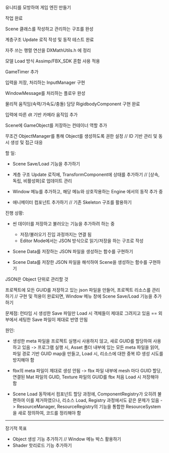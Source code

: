 유니티를 모방하여 게임 엔진 만들기



작업 완료

Scene 클래스를 작성하고 관리하는 구조를 완성

계층구조 Update 로직 작성 및 동작 테스트 완료

자주 쓰는 행렬 연산을 DXMathUtils.h 에 정리

모델 Load 방식 Assimp/FBX\_SDK 혼합 사용 적용

GameTimer 추가

입력을 저장, 처리하는 InputManager 구현

WindowMessage를 처리하는 플로우 완성

물리적 움직임(속력/가속도/충돌) 담당 RigidbodyComponent 구현 완료

입력에 따른 dt 기반 카메라 움직임 추가

Scene에 GameObject를 저장하는 컨테이너 역할 추가


무조건 ObjectManager를 통해 Object를 생성하도록 권한 설정 // ID 기반 관리 및 동시 생성 및 접근 대응





할 일:

* Scene Save/Load 기능을 추가하기

* 계층 구조 Update 로직에, TransformComponent에 상태를 추가하기 // \[상속, 독립, 비활성화]로 업데이트 관리
* Window 메뉴를 추가하고, 해당 메뉴와 상호작용하는 Engine 에서의 동작 추가 중
* 애니메이터 컴포넌트 추가하기 // 기존 Skeleton 구조를 활용하기


진행 상황:
- 씬 데이터를 저장하고 불러오는 기능을 추가하려 하는 중
	- 저장/불러오기 진입 과정까지는 연결 됨
	- Editor Mode에서는 JSON 방식으로 읽기/저장을 하는 구조로 작성

- Scene Data를 저장하는 JSON 파일을 생성하는 함수를 구현하기
- Scene Data를 저장한 JSON 파일을 해석하여 Scene을 생성하는 함수를 구현하기

JSON은 Object 단위로 관리할 것


프로젝트에 모든 GUID를 저장하고 있는 json 파일을 만들어, 프로젝트 리소스를 관리하기
// 구현 및 적용이 완료되면, Window 메뉴 창에 Scene Save/Load 기능을 추가하기



문제점:
런타임 시 생성한 Save 파일만 Load 시 객체들이 제대로 그려지고 있음 == 외부에서 세팅한 Save 파일이 제대로 반영 안됨

원인:
- 생성한 meta 파일을 프로젝트 실행시 사용하지 않고, 새로 GUID를 할당하여 사용하고 있음 
-> 프로그램 실행 시, Asset 폴더 내부에 있는 모든 meta 파일을 읽어, 파일 경로 기반 GUID map을 만들고, Load 시, 리소스에 대한 중복 ID 생성 시도를 방지해야 함

- fbx의 meta 파일이 제대로 생성 안됨
-> fbx 파일 내부에 mesh 마다 GUID 할당, 연결된 Mat 파일의 GUID, Texture 파일의 GUID를 fbx 처음 Load 시 저장해야 함

- Scene Load 동작에서 컴포넌트 할당 과정에, ComponentRegistry가 오히려 불편하여 이를 제거하였으나, 리소스 Load, Registry 과정에서도 같은 문제가 있음
-> ResourceManager, ResourceRegistry의 기능을 통합한 ResourceSystem을 새로 정의하여, 코드를 정리해야 함

-------------------------------------

장기적 목표


* Object 생성 기능 추가하기 // Window 메뉴 박스 활용하기
* Shader 핫리로드 기능 추가하기




